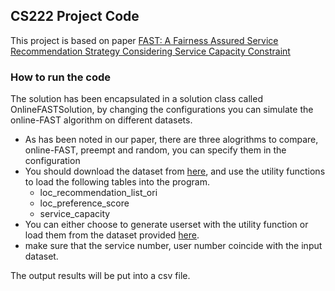 ## CS222 Project Code

This project is based on paper [FAST: A Fairness Assured Service Recommendation Strategy Considering Service Capacity Constraint](https://link.springer.com/chapter/10.1007/978-3-030-65310-1_21)


### How to run the code

The solution has been encapsulated in a solution class called OnlineFASTSolution, by changing the configurations you can simulate the online-FAST algorithm on different datasets.

- As has been noted in our paper, there are three alogrithms to compare, online-FAST, preempt and random, you can specify them in the configuration
- You should download the dataset from [here](https://zenodo.org/record/3661863#.X_W4oS21HX8), and use the utility functions to load the following tables into the program.
  - loc_recommendation_list_ori
  - loc_preference_score
  - service_capacity
- You can either choose to generate userset with the utility function or load them from the dataset provided [here](https://zenodo.org/record/3661863#.X_W4oS21HX8).
- make sure that the service number, user number coincide with the input dataset.

The output results will be put into a csv file.